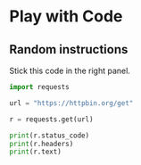 # Play with Code

## Random instructions

Stick this code in the right panel.

```python
import requests

url = "https://httpbin.org/get"

r = requests.get(url)

print(r.status_code)
print(r.headers)
print(r.text)
```
